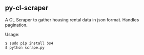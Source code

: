## py-cl-scraper
A CL Scraper to gather housing rental data in json format. Handles pagination.

Usage:
```
$ sudo pip install bs4
$ python scrape.py
```
